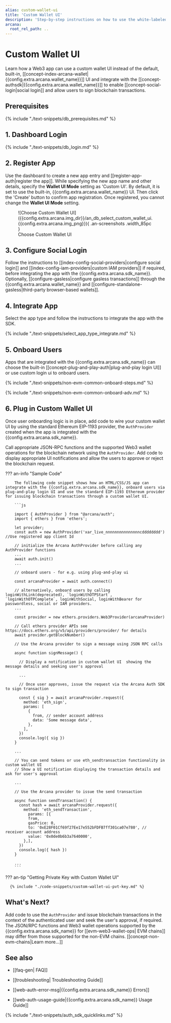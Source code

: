 ```yaml
---
alias: custom-wallet-ui
title: 'Custom Wallet UI'
description: 'Step-by-step instructions on how to use the white-labeled auth feature and disable Arcana wallet to use custom wallet UI in a Web3 app.'
arcana:
  root_rel_path: ..
---
```


# Custom Wallet UI

Learn how a Web3 app can use a custom wallet UI instead of the default, built-in, [[concept-index-arcana-wallet|{{config.extra.arcana.wallet_name}}]] UI and integrate with the [[concept-authsdk|{{config.extra.arcana.wallet_name}}]] to enable [[concept-social-login|social login]] and allow users to sign blockchain transactions.

## Prerequisites

{% include "./text-snippets/db_prerequisites.md" %}

## 1. Dashboard Login

{% include "./text-snippets/db_login.md" %}

## 2. Register App

Use the dashboard to create a new app entry and [[register-app-auth|register the app]]. While specifying the new app name and other details, specify the  **Wallet UI Mode** setting as 'Custom UI'. By default, it is set to use the built-in, {{config.extra.arcana.wallet_name}} UI. Then click the 'Create' button to confirm app registration. Once registered, you cannot change the  **Wallet UI Mode** setting.

<figure markdown="span">
  ![Choose Custom Wallet UI]({{config.extra.arcana.img_dir}}/an_db_select_custom_wallet_ui.{{config.extra.arcana.img_png}}){ .an-screenshots .width_85pc }
  <figcaption>Choose Custom Wallet UI</figcaption>
</figure>

## 3. Configure Social Login

Follow the instructions to [[index-config-social-providers|configure social login]] and [[index-config-iam-providers|custom IAM providers]] if required, before integrating the app with the {{config.extra.arcana.sdk_name}}. Optionally, [[configure-gasless|configure gasless transactions]] through the {{config.extra.arcana.wallet_name}} and [[configure-standalone-gasless|third-party browser-based wallets]].

## 4. Integrate App

Select the app type and follow the instructions to integrate the app with the SDK.

{% include "./text-snippets/select_app_type_integrate.md" %}

## 5. Onboard Users

Apps that are integrated with the {{config.extra.arcana.sdk_name}} can choose the built-in [[concept-plug-and-play-auth|plug-and-play login UI]] or use custom login ui to onboard users. 

{% include "./text-snippets/non-evm-common-onboard-steps.md" %}

{% include "./text-snippets/non-evm-common-onboard-adv.md" %}

## 6. Plug in Custom Wallet UI

Once user onboarding logic is in place, add code to wire your custom wallet UI by using the standard Ethereum EIP-1193 provider, the `AuthProvider` created when the app is integrated with the {{config.extra.arcana.sdk_name}}. 

Call appropriate JSON-RPC functions and the supported Web3 wallet operations for the blockchain network using the `AuthProvider`. Add code to display appropriate UI notifications and allow the users to approve or reject the blockchain request. 

??? an-info "Sample Code"

        The following code snippet shows how an HTML/CSS/JS app can integrate with the {{config.extra.arcana.sdk_name}}, onboard users via plug-and-play login UI and use the standard EIP-1193 Ethereum provider for issuing blockchain transactions through a custom wallet UI.

        ```js

        import { AuthProvider } from "@arcana/auth";
        import { ethers } from 'ethers';

        let provider;
        const auth = new AuthProvider('xar_live_nnnnnnnnnnnnnnncdddddddd')  //Use registered app client Id

        // initialize the Arcana AuthProvider before calling any AuthProvider functions
        ...
        await auth.init()
        ...

        // onboard users - for e.g. using plug-and-play ui

        const arcanaProvider = await auth.connect()

        // alternatively, onboard users by calling loginWithLink(deprecated), `loginWithOTPStart`, `loginWithOTPComplete`, loginWithSocial, loginWithBearer for passwordless, social or IAM providers.
        ...

        const provider = new ethers.providers.Web3Provider(arcanaProvider)

        // Call ethers provider APIs see https://docs.ethers.org/v5/api/providers/provider/ for details
        await provider.getBlockNumber()

        // Use the Arcana provider to sign a message using JSON RPC calls

        async function signMessage() {

          // Display a notification in custom wallet UI  showing the message details and seeking user's approval

          ...

          // Once user approves, issue the request via the Arcana Auth SDK to sign transaction

          const { sig } = await arcanaProvider.request({
            method: 'eth_sign',
            params: [
              {
                from, // sender account address
                data: 'Some message data',
              },
            ],
          })
          console.log({ sig })
        }

        ...

        // You can send tokens or use eth_sendtransaction functionality in custom wallet UI 
        // Show a UI notification displaying the transaction details and ask for user's approval

        ...

        // Use the Arcana provider to issue the send transaction

        async function sendTransaction() {
          const hash = await arcanaProvider.request({
            method: 'eth_sendTransaction',
              params: [{
              from,
              gasPrice: 0,
              to: '0xE28F01Cf69f27Ee17e552bFDFB7ff301ca07e780', // receiver account address
              value: '0x0de0b6b3a7640000',
            },],
          })
          console.log({ hash })
        }

        ...
        ```

??? an-tip "Getting Private Key with Custom Wallet UI"

      {% include "./code-snippets/custom-wallet-ui-pvt-key.md" %}

## What's Next?

Add code to use the `AuthProvider` and issue blockchain transactions in the context of the authenticated user and seek the user's approval, if required. The JSON/RPC functions and Web3 wallet operations supported by the {{config.extra.arcana.sdk_name}} for [[evm-web3-wallet-ops| EVM chains]] may differ from those supported for the non-EVM chains. [[concept-non-evm-chains|Learn more...]]

## See also

* [[faq-gen| FAQ]]

* [[troubleshooting| Troubleshooting Guide]]

* [[web-auth-error-msg|{{config.extra.arcana.sdk_name}} Errors]]

* [[web-auth-usage-guide|{{config.extra.arcana.sdk_name}} Usage Guide]]

{% include "./text-snippets/auth_sdk_quicklinks.md" %}
